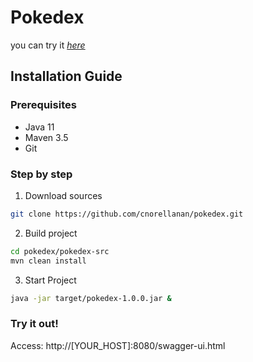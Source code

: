# Pokedex
you can try it *[here](http://52.54.71.10:8080/swagger-ui.html)*

## Installation Guide

### Prerequisites

- Java 11
- Maven 3.5
- Git

### Step by step

1. Download sources
```sh
git clone https://github.com/cnorellanan/pokedex.git
```
2. Build project
```sh
cd pokedex/pokedex-src
mvn clean install
```
3. Start Project
```sh
java -jar target/pokedex-1.0.0.jar &
```

### Try it out!

Access: http://[YOUR_HOST]:8080/swagger-ui.html